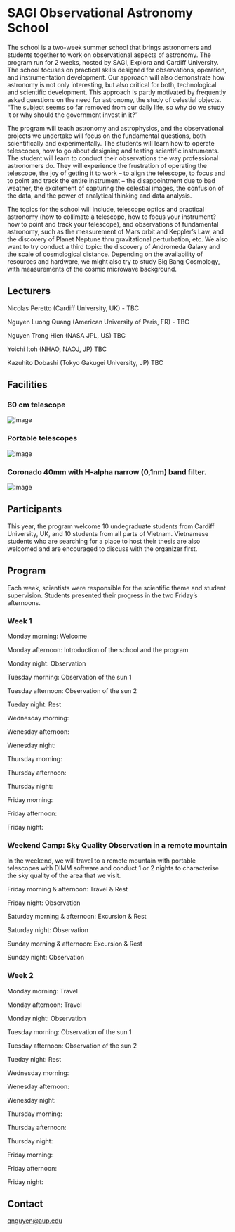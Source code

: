 # SAGI Observational Astronomy School

The school is a two-week summer school that brings astronomers and students together to work on observational aspects of astronomy. The program run for 2 weeks, hosted by SAGI, Explora and Cardiff University. The school focuses on practical skills designed for observations, operation, and instrumentation development. Our approach will also demonstrate how astronomy is not only interesting, but also critical for both, technological and scientific development. This approach is partly motivated by frequently asked questions on the need for astronomy, the study of celestial objects. “The subject seems so far removed from our daily life, so why do we study it or why should the government invest in it?”  

The program will teach astronomy and astrophysics, and the observational projects we undertake will focus on the fundamental questions, both scientifically and experimentally. The students will learn how to operate telescopes, how to go about designing and testing scientific instruments. The student will learn to conduct their observations the way professional astronomers do. They will experience the frustration of operating the telescope, the joy of getting it to work – to align the telescope, to focus and to point and track the entire instrument – the disappointment due to bad weather, the excitement of capturing the celestial images, the confusion of the data, and the power of analytical thinking and data analysis.

The topics for the school will include, telescope optics and practical astronomy (how to collimate a telescope, how to focus your instrument? how to point and track your telescope), and observations of fundamental astronomy, such as the measurement of Mars orbit and Keppler’s Law, and the discovery of Planet Neptune thru gravitational perturbation, etc. We also want to try conduct a third topic: the discovery of Andromeda Galaxy and the scale of cosmological distance. Depending on the availability of resources and hardware, we might also try to study Big Bang Cosmology, with measurements of the cosmic microwave background. 



## Lecturers
Nicolas Peretto (Cardiff University, UK) - TBC

Nguyen Luong Quang (American University of Paris, FR) - TBC

Nguyen Trong Hien (NASA JPL, US) TBC

Yoichi Itoh (NHAO, NAOJ, JP) TBC

Kazuhito Dobashi (Tokyo Gakugei University, JP) TBC


## Facilities

### 60 cm telescope
![image](https://user-images.githubusercontent.com/58369576/197818735-2b86f839-cc26-4cc6-8204-94609a7fdc50.png)

### Portable telescopes
![image](https://user-images.githubusercontent.com/58369576/197818253-5cbb13de-6ef6-41f0-bec2-a18596976b3c.png)

### Coronado 40mm with H-alpha narrow (0,1nm) band filter.
![image](https://user-images.githubusercontent.com/58369576/197819250-8b9e6bce-9e8e-452e-9cc1-c460b72064d5.png)


## Participants
This year, the program welcome 10 undegraduate students from Cardiff University, UK, and 10 students from all parts of Vietnam. Vietnamese students who are searching for a place to host their thesis are also welcomed and are encouraged to discuss with the organizer first. 


## Program
Each week, scientists were responsible for the scientific theme and student supervision. Students presented their progress in the two Friday’s afternoons.

### Week 1

Monday morning: Welcome

Monday afternoon: Introduction of the school and the program

Monday night:  Observation

Tuesday morning: Observation of the sun 1 

Tuesday afternoon: Observation of the sun 2

Tueday night: Rest 

Wednesday morning:

Wenesday afternoon:

Wenesday night:

Thursday morning:

Thursday afternoon:

Thursday night:

Friday morning:

Friday afternoon:

Friday night:


### Weekend Camp: Sky Quality Observation in a remote mountain
In the weekend, we will travel to a remote mountain with portable telescopes with DIMM software and conduct 1 or 2 nights to characterise the sky quality of the area that we visit.

Friday morning & afternoon: Travel & Rest

Friday night: Observation

Saturday morning & afternoon: Excursion & Rest

Saturday night: Observation

Sunday morning & afternoon: Excursion & Rest

Sunday night: Observation


### Week 2

Monday morning: Travel

Monday afternoon: Travel

Monday night:  Observation

Tuesday morning: Observation of the sun 1 

Tuesday afternoon: Observation of the sun 2

Tueday night: Rest 

Wednesday morning:

Wenesday afternoon:

Wenesday night:

Thursday morning:

Thursday afternoon:

Thursday night:

Friday morning:

Friday afternoon:

Friday night:


 



## Contact
qnguyen@aup.edu




